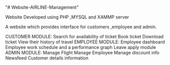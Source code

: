 "# Website-AIRLINE-Management" 
  

  Website Developed using PHP ,MYSQL and XAMMP server
  
A website which provides interface for customers ,employee and admin.

CUSTOMER MODULE:
           Search for availability of ticket
           Book ticket
           Download ticket
           View their history of travel
EMPLOYEE MODULE:
           Employee dashboard 
           Employee work schedule and a performance graph
           Leave apply module
ADMIN MODULE:
           Manage Flight
           Manage Employee
           Manage discount info
           Newsfeed
           Customer details information
     


